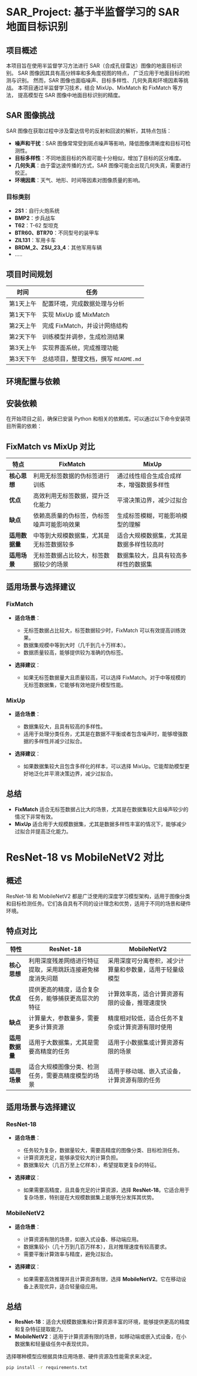 # SAR_Project: 基于半监督学习的 SAR 地面目标识别

## 项目概述

本项目旨在使用半监督学习方法进行 SAR（合成孔径雷达）图像的地面目标识别。
SAR 图像因其具有高分辨率和多角度视图的特点，
广泛应用于地面目标的检测与识别。
然而，SAR 图像也面临噪声、目标多样性、几何失真和环境因素等挑战。
本项目通过半监督学习技术，结合 MixUp、MixMatch 和 FixMatch 等方法，
提高模型在 SAR 图像中地面目标识别的精度。

## SAR 图像挑战

SAR 图像在获取过程中涉及雷达信号的反射和回波的解析，其特点包括：
- **噪声和干扰**：SAR 图像常常受到斑点噪声等影响，降低图像清晰度和目标可检测性。
- **目标多样性**：不同地面目标的外观可能十分相似，增加了目标的区分难度。
- **几何失真**：由于雷达波传播的方式，SAR 图像可能会出现几何失真，需要进行校正。
- **环境因素**：天气、地形、时间等因素对图像质量的影响。

### 目标类别
- **2S1**：自行火炮系统
- **BMP2**：步兵战车
- **T62**：T-62 型坦克
- **BTR60、BTR70**：不同型号的装甲车
- **ZIL131**：军用卡车
- **BRDM_2、ZSU_23_4**：其他军用车辆
- .....

## 项目时间规划

| 时间         | 任务                                               |
|--------------|----------------------------------------------------|
| 第1天上午    | 配置环境，完成数据处理与分析                       |
| 第1天下午    | 实现 MixUp 或 MixMatch                           |
| 第2天上午    | 完成 FixMatch，并设计网络结构                      |
| 第2天下午    | 训练模型并调参，生成检测结果                       |
| 第3天上午    | 实现界面系统，完成推理功能                        |
| 第3天下午    | 总结项目，整理文档，撰写 `README.md`               |

## 环境配置与依赖

## 安装依赖

在开始项目之前，确保已安装 Python 和相关的依赖库。可以通过以下命令安装项目所需的依赖：

## FixMatch vs MixUp 对比

| **特点**             | **FixMatch**                            | **MixUp**                                 |
|----------------------|-----------------------------------------|-------------------------------------------|
| **核心思想**         | 利用无标签数据的伪标签进行训练           | 通过线性组合生成合成样本，增强数据多样性   |
| **优点**             | 高效利用无标签数据，提升泛化能力        | 平滑决策边界，减少过拟合                  |
| **缺点**             | 依赖高质量的伪标签，伪标签噪声可能影响效果 | 生成标签模糊，可能影响模型的理解         |
| **适用数据量**       | 中等到大规模数据集，尤其是无标签数据较多  | 适合大规模数据集，尤其是数据多样性较高时  |
| **适用场景**         | 无标签数据占比较大，标签数据较少的场景   | 数据集较大，且具有较高多样性的数据集     |

## 适用场景与选择建议

### FixMatch
- **适合场景**：
  - 无标签数据占比较大，标签数据较少时，FixMatch 可以有效提高训练效果。
  - 数据集规模中等到大时（几千到几十万样本）。
  - 数据质量较高，能够提供较为准确的伪标签。
  
- **选择建议**：
  - 如果无标签数据量大且质量较高，可以选择 FixMatch。对于中等规模的无标签数据集，它能够有效地提升模型性能。

### MixUp
- **适合场景**：
  - 数据集较大，且具有较高的多样性。
  - 适用于处理分类任务，尤其是在数据不平衡或者包含噪声时，能够增强数据的多样性并减少过拟合。

- **选择建议**：
  - 如果数据集较大且包含多样化的样本，可以选择 MixUp。它能帮助模型更好地泛化并平滑决策边界，减少过拟合。

## 总结
- **FixMatch** 适合无标签数据占比大的场景，尤其是在数据集较大且噪声较少的情况下非常有效。
- **MixUp** 适合用于大规模数据集，尤其是数据多样性丰富的情况下，能够减少过拟合并提高泛化能力。

# ResNet-18 vs MobileNetV2 对比

## 概述

ResNet-18 和 MobileNetV2 都是广泛使用的深度学习模型架构，适用于图像分类和目标检测任务。它们各自具有不同的设计理念和优势，适用于不同的场景和硬件环境。

## 特点对比

| 特性           | ResNet-18                                                | MobileNetV2                                               |
|----------------|----------------------------------------------------------|----------------------------------------------------------|
| **核心思想**    | 利用深度残差网络进行特征提取，采用跳跃连接避免梯度消失问题      | 采用深度可分离卷积，减少计算量和参数量，适用于轻量级模型         |
| **优点**        | 提供更高的精度，适合复杂任务，能够捕获更高层次的特征            | 计算效率高，适合计算资源有限的设备，推理速度快                   |
| **缺点**        | 计算量大，参数量多，需要更多计算资源                        | 精度相对较低，适合任务不复杂或计算资源有限时使用                 |
| **适用数据量**  | 适用于大数据集，尤其是需要高精度的任务                        | 适用于小数据集或计算资源有限的场景                           |
| **适用场景**    | 适合大规模图像分类、检测任务，需要高精度模型的场景             | 适用于移动端、嵌入式设备，计算资源有限的任务                    |

## 适用场景与选择建议

### ResNet-18

- **适合场景**：
    - 任务较为复杂，数据量较大，需要高精度的图像分类、目标检测任务。
    - 计算资源充足，能够承受较大的计算负担。
    - 数据集较大（几百万至上亿样本），希望提取更复杂的特征。

- **选择建议**：
    - 如果需要高精度，且具备充足的计算资源，选择 **ResNet-18**。它适合用于复杂场景，特别是在大规模数据集上能够充分发挥其优势。

### MobileNetV2

- **适合场景**：
    - 计算资源有限的场景，如嵌入式设备、移动端应用。
    - 数据集较小（几十万到几百万样本），且对推理速度有较高要求。
    - 需要平衡计算效率与精度，避免过拟合。

- **选择建议**：
    - 如果需要高效推理并且计算资源有限，选择 **MobileNetV2**。它在移动设备上表现优异，适合轻量级应用。

## 总结

- **ResNet-18**：适合大规模数据集和计算资源丰富的环境，能够提供更高的精度和复杂特征提取能力。
- **MobileNetV2**：适用于计算资源有限的场景，如移动端或嵌入式设备，在小数据集和轻量级任务中表现优异。

选择哪种模型应根据具体应用场景、硬件资源及性能需求来决定。


```bash
pip install -r requirements.txt


